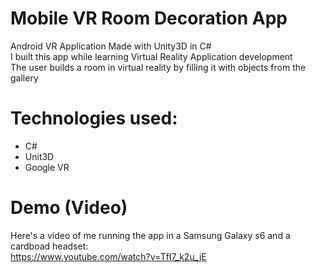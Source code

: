 # Mobile VR Room Decoration App
Android VR Application Made with Unity3D in C# <br/>
I built this app while learning Virtual Reality Application development<br/>
The user builds a room in virtual reality by filling it with objects from the gallery
# Technologies used:
* C#
* Unit3D
* Google VR
# Demo (Video)
Here's a video of me running the app in a Samsung Galaxy s6 and a cardboad headset:<br/>
https://www.youtube.com/watch?v=TfI7_k2u_jE
